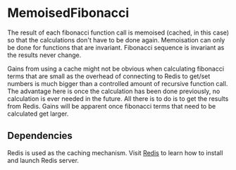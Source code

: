 MemoisedFibonacci
=================

The result of each fibonacci function call is memoised (cached, in this case) so that the calculations don't have to be done again. Memoisation can only be done for functions that are invariant. Fibonacci sequence is invariant as the results never change.

Gains from using a cache might not be obvious when calculating fibonacci terms that are small as the overhead of connecting to Redis to get/set numbers is much bigger than a controlled amount of recursive function call. The advantage here is once the calculation has been done previously, no calculation is ever needed in the future. All there is to do is to get the results from Redis. Gains will be apparent once fibonacci terms that need to be calculated get larger.

## Dependencies ##
Redis is used as the caching mechanism. Visit [Redis](https://github.com/antirez/redis) to learn how to install and launch Redis server.